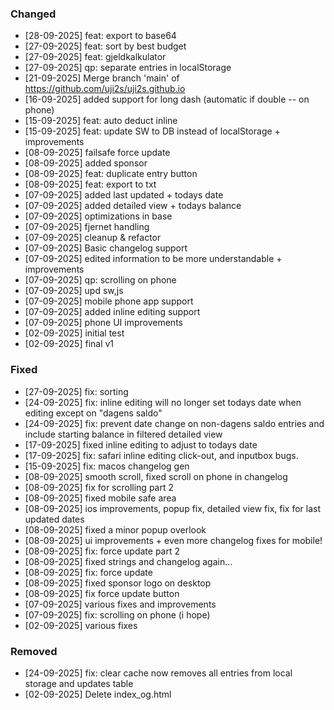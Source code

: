 
### Changed
- [28-09-2025] feat: export to base64
- [27-09-2025] feat: sort by best budget
- [27-09-2025] feat: gjeldkalkulator
- [27-09-2025] qp: separate entries in localStorage
- [21-09-2025] Merge branch 'main' of https://github.com/uji2s/uji2s.github.io
- [16-09-2025] added support for long dash (automatic if double -- on phone)
- [15-09-2025] feat: auto deduct inline
- [15-09-2025] feat: update SW to DB instead of localStorage + improvements
- [08-09-2025] failsafe force update
- [08-09-2025] added sponsor
- [08-09-2025] feat: duplicate entry button
- [08-09-2025] feat: export to txt
- [07-09-2025] added last updated + todays date
- [07-09-2025] added detailed view + todays balance
- [07-09-2025] optimizations in base
- [07-09-2025] fjernet handling
- [07-09-2025] cleanup & refactor
- [07-09-2025] Basic changelog support
- [07-09-2025] edited information to be more understandable + improvements
- [07-09-2025] qp: scrolling on phone
- [07-09-2025] upd sw,js
- [07-09-2025] mobile phone app support
- [07-09-2025] added inline editing support
- [07-09-2025] phone UI improvements
- [02-09-2025] initial test
- [02-09-2025] final v1

### Fixed
- [27-09-2025] fix: sorting
- [24-09-2025] fix: inline editing will no longer set todays date when editing except on "dagens saldo"
- [24-09-2025] fix: prevent date change on non-dagens saldo entries and include starting balance in filtered detailed view
- [17-09-2025] fixed inline editing to adjust to todays date
- [17-09-2025] fix: safari inline editing click-out, and inputbox bugs.
- [15-09-2025] fix: macos changelog gen
- [08-09-2025] smooth scroll, fixed scroll on phone in changelog
- [08-09-2025] fix for scrolling part 2
- [08-09-2025] fixed mobile safe area
- [08-09-2025] ios improvements, popup fix, detailed view fix, fix for last updated dates
- [08-09-2025] fixed a minor popup overlook
- [08-09-2025] ui improvements + even more changelog fixes for mobile!
- [08-09-2025] fix: force update part 2
- [08-09-2025] fixed strings and changelog again...
- [08-09-2025] fix: force update
- [08-09-2025] fixed sponsor logo on desktop
- [08-09-2025] fix force update button
- [07-09-2025] various fixes and improvements
- [07-09-2025] fix: scrolling on phone (i hope)
- [02-09-2025] various fixes

### Removed
- [24-09-2025] fix: clear cache now removes all entries from local storage and updates table
- [02-09-2025] Delete index_og.html

